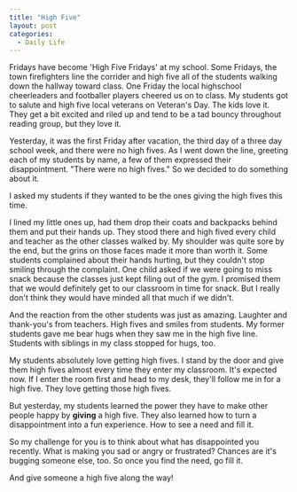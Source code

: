 ```yaml
---
title: "High Five"
layout: post
categories:
  - Daily Life
---
```

Fridays have become 'High Five Fridays' at my school.
Some Fridays, the town firefighters line the corrider and high five all of the students walking down the hallway toward class.
One Friday the local highschool cheerleaders and footballer players cheered us on to class.
My students got to salute and high five local veterans on Veteran's Day.
The kids love it.
They get a bit excited and riled up and tend to be a tad bouncy throughout reading group, but they love it.

Yesterday, it was the first Friday after vacation, the third day of a three day school week, and there were no high fives.
As I went down the line, greeting each of my students by name, a few of them expressed their disappointment.
"There were no high fives."
So we decided to do something about it.

I asked my students if they wanted to be the ones giving the high fives this time.

I lined my little ones up, had them drop their coats and backpacks behind them and put their hands up.
They stood there and high fived every child and teacher as the other classes walked by.
My shoulder was quite sore by the end, but the grins on those faces made it more than worth it. 
Some students complained about their hands hurting, but they couldn't stop smiling through the complaint.
One child asked if we were going to miss snack because the classes just kept filing out of the gym.
I promised them that we would definitely get to our classroom in time for snack.
But I really don't think they would have minded all that much if we didn't. 

And the reaction from the other students was just as amazing.
Laughter and thank-you's from teachers.
High fives and smiles from students.
My former students gave me bear hugs when they saw me in the high five line. 
Students with siblings in my class stopped for hugs, too.

My students absolutely love getting high fives. 
I stand by the door and give them high fives almost every time they enter my classroom.
It's expected now.
If I enter the room first and head to my desk, they'll follow me in for a high five. 
They love getting those high fives. 

But yesterday, my students learned the power they have to make other people happy by **giving** a high five.
They also learned how to turn a disappointment into a fun experience. 
How to see a need and fill it.

So my challenge for you is to think about what has disappointed you recently.
What is making you sad or angry or frustrated?
Chances are it's bugging someone else, too.
So once you find the need, go fill it.

And give someone a high five along the way!

